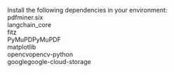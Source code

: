 Install the following dependencies in your environment:  
pdfminer.six  
langchain_core  
fitz  
PyMuPDPyMuPDF  
matplotlib  
opencvopencv-python  
googlegoogle-cloud-storage  
